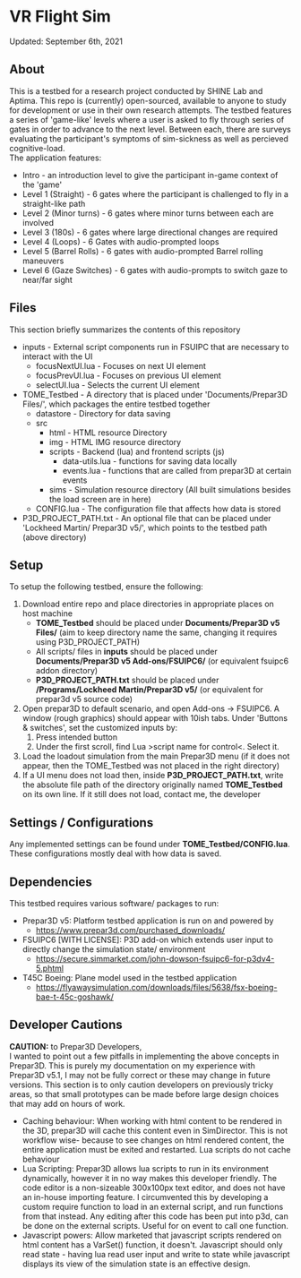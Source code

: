# VR Flight Sim
Updated: September 6th, 2021

## About
This is a testbed for a research project conducted by SHINE Lab and Aptima. This repo is (currently) open-sourced, available to anyone to study for development or use in their own research attempts. The testbed features a series of 'game-like' levels where a user is asked to fly through series of gates in order to advance to the next level. Between each, there are surveys evaluating the participant's symptoms of sim-sickness as well as percieved cognitive-load.<br>
The application features:
- Intro - an introduction level to give the participant in-game context of the 'game'
- Level 1 (Straight) - 6 gates where the participant is challenged to fly in a straight-like path
- Level 2 (Minor turns) - 6 gates where minor turns between each are involved
- Level 3 (180s) - 6 gates where large directional changes are required
- Level 4 (Loops) - 6 Gates with audio-prompted loops
- Level 5 (Barrel Rolls) - 6 gates with audio-prompted Barrel rolling maneuvers
- Level 6 (Gaze Switches) - 6 gates with audio-prompts to switch gaze to near/far sight


## Files
This section briefly summarizes the contents of this repository
- inputs - External script components run in FSUIPC that are necessary to interact with the UI
    - focusNextUI.lua - Focuses on next UI element
    - focusPrevUI.lua - Focuses on previous UI element
    - selectUI.lua - Selects the current UI element
- TOME_Testbed - A directory that is placed under 'Documents/Prepar3D Files/', which packages the entire testbed together
    - datastore - Directory for data saving
    - src
        - html - HTML resource Directory
        - img - HTML IMG resource directory
        - scripts - Backend (lua) and frontend scripts (js)
            - data-utils.lua - functions for saving data locally
            - events.lua - functions that are called from prepar3D at certain events
        - sims - Simulation resource directory (All built simulations besides the load screen are in here)
    - CONFIG.lua - The configuration file that affects how data is stored
- P3D_PROJECT_PATH.txt - An optional file that can be placed under 'Lockheed Martin/ Prepar3D v5/', which points to the testbed path (above directory)


## Setup
To setup the following testbed, ensure the following:
1. Download entire repo and place directories in appropriate places on host machine
    - **TOME_Testbed** should be placed under **Documents/Prepar3D v5 Files/** (aim to keep directory name the same, changing it requires using P3D_PROJECT_PATH)
    - All scripts/ files in **inputs** should be placed under **Documents/Prepar3D v5 Add-ons/FSUIPC6/** (or equivalent fsuipc6 addon directory)
    - **P3D_PROJECT_PATH.txt** should be placed under **/Programs/Lockheed Martin/Prepar3D v5/** (or equivalent for prepar3d v5 source code)
2. Open prepar3D to default scenario, and open Add-ons -> FSUIPC6. A window (rough graphics) should appear with 10ish tabs. Under 'Buttons & switches', set the customized inputs by:
    1. Press intended button
    2. Under the first scroll, find Lua &gt;script name for control&lt;. Select it.
3. Load the loadout simulation from the main Prepar3D menu (if it does not appear, then the TOME_Testbed was not placed in the right directory)
4. If a UI menu does not load then, inside **P3D_PROJECT_PATH.txt**, write the absolute file path of the directory originally named **TOME_Testbed** on its own line. If it still does not load, contact me, the developer


## Settings / Configurations
Any implemented settings can be found under **TOME_Testbed/CONFIG.lua**. These configurations mostly deal with how data is saved.


## Dependencies
This testbed requires various software/ packages to run:
- Prepar3D v5: Platform testbed application is run on and powered by
    - https://www.prepar3d.com/purchased_downloads/
- FSUIPC6 [WITH LICENSE]: P3D add-on which extends user input to directly change the simulation state/ environment
    - https://secure.simmarket.com/john-dowson-fsuipc6-for-p3dv4-5.phtml
- T45C Boeing: Plane model used in the testbed application
    - https://flyawaysimulation.com/downloads/files/5638/fsx-boeing-bae-t-45c-goshawk/


## Developer Cautions
**CAUTION:** to Prepar3D Developers,<br>
I wanted to point out a few pitfalls in implementing the above concepts in Prepar3D. This is purely my documentation on my experience with Prepar3D v5.1, I may not be fully correct or these may change in future versions. This section is to only caution developers on previously tricky areas, so that small prototypes can be made before large design choices that may add on hours of work.
- Caching behaviour: When working with html content to be rendered in the 3D, prepar3D will cache this content even in SimDirector. This is not workflow wise- because to see changes on html rendered content, the entire application must be exited and restarted. Lua scripts do not cache behaviour
- Lua Scripting: Prepar3D allows lua scripts to run in its environment dynamically, however it in no way makes this developer friendly. The code editor is a non-sizeable 300x100px text editor, and does not have an in-house importing feature. I circumvented this by developing a custom require function to load in an external script, and run functions from that instead. Any editing after this code has been put into p3d, can be done on the external scripts. Useful for on event to call one function.
- Javascript powers: Allow marketed that javascript scripts rendered on html content has a VarSet() function, it doesn't. Javascript should only read state - having lua read user input and write to state while javascript displays its view of the simulation state is an effective design.

